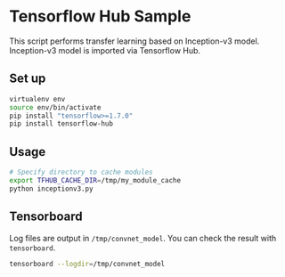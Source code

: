 # Tensorflow Hub Sample
This script performs transfer learning based on Inception-v3 model.
Inception-v3 model is imported via Tensorflow Hub.

## Set up
```bash
virtualenv env
source env/bin/activate
pip install "tensorflow>=1.7.0"
pip install tensorflow-hub
```

## Usage
```bash
# Specify directory to cache modules
export TFHUB_CACHE_DIR=/tmp/my_module_cache
python inceptionv3.py
```

## Tensorboard
Log files are output in `/tmp/convnet_model`. You can check the result with `tensorboard`.
```bash
tensorboard --logdir=/tmp/convnet_model
```
